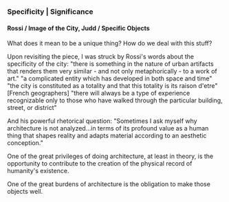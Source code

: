 ### Specificity | Significance
#### Rossi / Image of the City, Judd / Specific Objects


What does it mean to be a unique thing? How do we deal with this stuff?





Upon revisiting the piece, I was struck by Rossi's words about the specificity of the city: 
"there is something in the nature of urban artifacts that renders them very similar - and not only metaphorically - to a work of art." 
"a complicated entity which has developed in both space and time"
"the city is constituted as a totality and that this totality is its raison d'etre" [French geographers]
"there will always be a type of experience recognizable only to those who have walked through the particular building, street, or district"

And his powerful rhetorical question: "Sometimes I ask myself why architecture is not analyzed...in terms of its profound value as a human thing that shapes reality and adapts material according to an aesthetic conception."

One of the great privileges of doing architecture, at least in theory, is the opportunity to contribute to the creation of the physical record of humanity's existence.

One of the great burdens of architecture is the obligation to make those objects well. 






